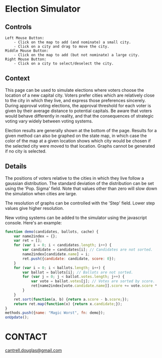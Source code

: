# Election Simulator

## Controls
```
Left Mouse Button:
    - Click on the map to add (and nominate) a small city.
    - Click on a city and drag to move the city.
Middle Mouse Button:
    - Click on the map to add (but not nominate) a large city.
Right Mouse Button:
    - Click on a city to select/deselect the city.
```

## Context
This page can be used to simulate elections where voters choose the location of a new capital city. Voters prefer cities which are relatively close to the city in which they live, and express those preferences sincerely. During approval voting elections, the approval threshold for each voter is given by their average distance to potential capitals. Be aware that voters would behave differently in reality, and that the consequences of strategic voting vary widely between voting systems.

Election results are generally shown at the bottom of the page. Results for a given method can also be graphed on the state map, in which case the color of the map at a given location shows which city would be chosen if the selected city were moved to that location. Graphs cannot be generated if no city is selected.

## Details
The positions of voters relative to the cities in which they live follow a gaussian distribution. The standard deviation of the distribution can be set using the 'Pop. Sigma' field. Note that values other than zero will slow down the simulation when cities are large.

The resolution of graphs can be controlled with the 'Step' field. Lower step values give higher resolution.

New voting systems can be added to the simulator using the javascript console. Here's an example:
```javascript
function demo(candidates, ballots, cache) {
    var name2index = {};
    var ret = [];
    for (var i = 0; i < candidates.length; i++) {
        var candidate = candidates[i]; // Candidates are not sorted.
        name2index[candidate.name] = i;
        ret.push({candidate: candidate, score: 0});
    }
    for (var i = 0; i < ballots.length; i++) {
        var ballot = ballots[i]; // Ballots are not sorted.
        for (var j = 0; j < ballot.votes.length; j++) {
            var vote = ballot.votes[j]; // Votes are sorted by score.
            ret[name2index[vote.candidate.name]].score += vote.score * ballot.weight;
        }
    }
    ret.sort(function(a, b) {return a.score - b.score;});
    return ret.map(function(x) {return x.candidate;});
}
methods.push({name: "Magic Worst", fn: demo});
onUpdate();
```

# CONTACT
cantrell.douglas@gmail.com
